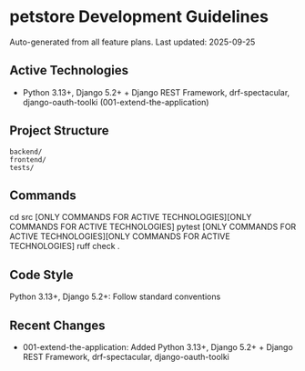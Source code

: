 # petstore Development Guidelines

Auto-generated from all feature plans. Last updated: 2025-09-25

## Active Technologies
- Python 3.13+, Django 5.2+ + Django REST Framework, drf-spectacular, django-oauth-toolki (001-extend-the-application)

## Project Structure
```
backend/
frontend/
tests/
```

## Commands
cd src [ONLY COMMANDS FOR ACTIVE TECHNOLOGIES][ONLY COMMANDS FOR ACTIVE TECHNOLOGIES] pytest [ONLY COMMANDS FOR ACTIVE TECHNOLOGIES][ONLY COMMANDS FOR ACTIVE TECHNOLOGIES] ruff check .

## Code Style
Python 3.13+, Django 5.2+: Follow standard conventions

## Recent Changes
- 001-extend-the-application: Added Python 3.13+, Django 5.2+ + Django REST Framework, drf-spectacular, django-oauth-toolki

<!-- MANUAL ADDITIONS START -->
<!-- MANUAL ADDITIONS END -->